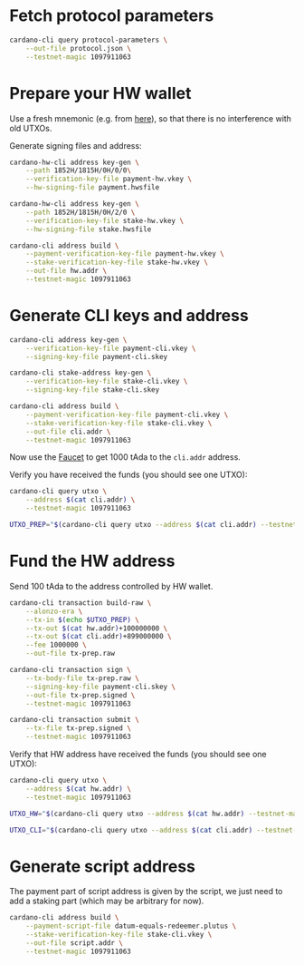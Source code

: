 # Fetch protocol parameters

```bash
cardano-cli query protocol-parameters \
    --out-file protocol.json \
    --testnet-magic 1097911063
```

# Prepare your HW wallet

Use a fresh mnemonic (e.g. from [here](https://particl.github.io/bip39/bip39-standalone.html)), so that there is no interference with old UTXOs.

Generate signing files and address:
```bash
cardano-hw-cli address key-gen \
    --path 1852H/1815H/0H/0/0\
    --verification-key-file payment-hw.vkey \
    --hw-signing-file payment.hwsfile

cardano-hw-cli address key-gen \
    --path 1852H/1815H/0H/2/0 \
    --verification-key-file stake-hw.vkey \
    --hw-signing-file stake.hwsfile

cardano-cli address build \
    --payment-verification-key-file payment-hw.vkey \
    --stake-verification-key-file stake-hw.vkey \
    --out-file hw.addr \
    --testnet-magic 1097911063
```

# Generate CLI keys and address

```bash
cardano-cli address key-gen \
    --verification-key-file payment-cli.vkey \
    --signing-key-file payment-cli.skey

cardano-cli stake-address key-gen \
    --verification-key-file stake-cli.vkey \
    --signing-key-file stake-cli.skey

cardano-cli address build \
    --payment-verification-key-file payment-cli.vkey \
    --stake-verification-key-file stake-cli.vkey \
    --out-file cli.addr \
    --testnet-magic 1097911063
```

Now use the [Faucet](https://testnets.cardano.org/en/testnets/cardano/tools/faucet/) to get 1000 tAda to the `cli.addr` address.

Verify you have received the funds (you should see one UTXO):
```bash
cardano-cli query utxo \
    --address $(cat cli.addr) \
    --testnet-magic 1097911063

UTXO_PREP="$(cardano-cli query utxo --address $(cat cli.addr) --testnet-magic 1097911063 | awk '{w=$1} END{print w}')#0"
```

# Fund the HW address

Send 100 tAda to the address controlled by HW wallet.
```bash
cardano-cli transaction build-raw \
    --alonzo-era \
    --tx-in $(echo $UTXO_PREP) \
    --tx-out $(cat hw.addr)+100000000 \
    --tx-out $(cat cli.addr)+899000000 \
    --fee 1000000 \
    --out-file tx-prep.raw

cardano-cli transaction sign \
    --tx-body-file tx-prep.raw \
    --signing-key-file payment-cli.skey \
    --out-file tx-prep.signed \
    --testnet-magic 1097911063

cardano-cli transaction submit \
    --tx-file tx-prep.signed \
    --testnet-magic 1097911063
```

Verify that HW address have received the funds (you should see one UTXO):
```bash
cardano-cli query utxo \
    --address $(cat hw.addr) \
    --testnet-magic 1097911063

UTXO_HW="$(cardano-cli query utxo --address $(cat hw.addr) --testnet-magic 1097911063 | awk '{w=$1} END{print w}')#0"

UTXO_CLI="$(cardano-cli query utxo --address $(cat cli.addr) --testnet-magic 1097911063 | awk '{w=$1} END{print w}')#1"
```

# Generate script address

The payment part of script address is given by the script, we just need to add a staking part (which may be arbitrary for now).

```bash
cardano-cli address build \
    --payment-script-file datum-equals-redeemer.plutus \
    --stake-verification-key-file stake-cli.vkey \
    --out-file script.addr \
    --testnet-magic 1097911063
```
